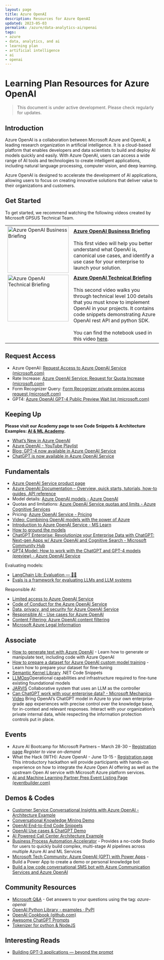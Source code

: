 ```yaml
---
layout: page
title: Azure OpenAI
description: Resources for Azure OpenAI
updated: 2023-05-03
permalink: /azure/data-analytics-ai/openai
tags: 
- azure
- data, analytics, and ai
- learning plan
- artificial intelligence
- ai
- openai
---
```


# Learning Plan Resources for Azure OpenAI

> This document is under active development. Please check regularly for updates.

## Introduction

Azure OpenAI is a collaboration between Microsoft Azure and OpenAI, a leading research organization in artificial intelligence.
It is a cloud-based platform that enables developers and data scientists to build and deploy AI models quickly and easily.
With Azure OpenAI, users can access a wide range of AI tools and technologies to create intelligent applications, including natural language processing, computer vision, and deep learning.

Azure OpenAI is designed to accelerate the development of AI applications, allowing users to focus on creating innovative solutions that deliver value to their organizations and customers.

## Get Started

To get started, we recommend watching the following videos created by Microsoft GPSUS Technical Team.

<table>
  <tr>
    <td><a href="https://www.youtube.com/watch?v=FJ0v3apQ2dM"><img src="https://img.youtube.com/vi/FJ0v3apQ2dM/0.jpg" alt="Azure OpenAI Business Briefing" width="200" height="153"></a></td>
    <td><a href="https://www.youtube.com/watch?v=FJ0v3apQ2dM"><b>Azure OpenAI Business Briefing</b></a><br><br>This first video will help you better understand what OpenAI is, canonical use cases, and identify a use case for your enterprise to launch your solution.</td>
  </tr>
  <tr style="vertical-align:top">
    <td><a href="https://www.youtube.com/watch?v=lHw1tZhXlEo"><img src="https://img.youtube.com/vi/lHw1tZhXlEo/0.jpg" alt="Azure OpenAI Technical Briefing" width="200" height="153"></a></td>
    <td><a href="https://www.youtube.com/watch?v=lHw1tZhXlEo"><b>Azure OpenAI Technical Briefing</b></a><br><br>This second video walks you through technical level 100 details that you must know to implement OpenAI in your projects. It contains code snippets demonstrating Azure OpenAI rest API and python SDK.<br><br>You can find the notebook used in this video <a href="https://github.com/microsoft/PartnerResources/blob/main/assets/openai/AOAI-Technical-Review-codes.ipynb">here</a>.</td>
  </tr>
</table>

## Request Access

- Azure OpenAI: [Request Access to Azure OpenAI Service (microsoft.com)](https://customervoice.microsoft.com/Pages/ResponsePage.aspx?id=v4j5cvGGr0GRqy180BHbR7en2Ais5pxKtso_Pz4b1_xUOFA5Qk1UWDRBMjg0WFhPMkIzTzhKQ1dWNyQlQCN0PWcu)
- Rate Increase: [Azure OpenAI Service: Request for Quota Increase (microsoft.com)](https://customervoice.microsoft.com/Pages/ResponsePage.aspx?id=v4j5cvGGr0GRqy180BHbR7en2Ais5pxKtso_Pz4b1_xUMkkzRUlBMFBPT1ZQM01DODJNV1BEVENUTCQlQCN0PWcu)
- Form Recognizer Query: [Form Recognizer private preview access request (microsoft.com)](https://customervoice.microsoft.com/Pages/ResponsePage.aspx?id=v4j5cvGGr0GRqy180BHbR7en2Ais5pxKtso_Pz4b1_xUQTRDQUdHMTBWUDRBQ01QUVNWNlNYMVFDViQlQCN0PWcu)
- GPT4: [Azure OpenAI GPT-4 Public Preview Wait list (microsoft.com)](https://customervoice.microsoft.com/Pages/ResponsePage.aspx?id=v4j5cvGGr0GRqy180BHbR7en2Ais5pxKtso_Pz4b1_xURjE4QlhVUERGQ1NXOTlNT0w1NldTWjJCMSQlQCN0PWcu)

## Keeping Up

**Please visit our Academy page to see Code Snippets & Architecture Examples: [AI & ML Academy](https://microsoft.github.io/PartnerResources/skilling/ai-ml-academy).**

- [What’s New in Azure OpenAI](https://learn.microsoft.com/azure/cognitive-services/openai/whats-new)
- [Azure OpenAI - YouTube Playlist](https://www.youtube.com/watch?v=FJ0v3apQ2dM&list=PL8_VXqhvJI9CNF6Q409mSjh0InP6_GfBg)
- [Blog: GPT-4 now available in Azure OpenAI Service](https://aka.ms/aoai-gpt4-blog)
- [ChatGPT is now available in Azure OpenAI Service](http://aka.ms/AOAI-ChatGPT-Blog)

## Fundamentals

- [Azure OpenAI Service product page](https://azure.microsoft.com/services/cognitive-services/openai-service/)
- [Azure OpenAI Documentation – Overview, quick starts, tutorials, how-to guides, API reference](https://learn.microsoft.com/azure/cognitive-services/openai/)
- Model details: [Azure OpenAI models - Azure OpenAI](https://learn.microsoft.com/en-us/azure/cognitive-services/openai/concepts/models)
- Quotas and limitations: [Azure OpenAI Service quotas and limits - Azure Cognitive Services](https://learn.microsoft.com/en-us/azure/cognitive-services/openai/quotas-limits?branch=release-azure-openai-preview)
- Pricing: [Azure OpenAI Service - Pricing](https://azure.microsoft.com/en-us/pricing/details/cognitive-services/openai-service/)
- [Video: Combining OpenAI models with the power of Azure](https://learn.microsoft.com/shows/ai-show/build-recap-combining-openai-models-with-the-power-of-azure)
- [Introduction to Azure OpenAI Service - MS Learn](https://learn.microsoft.com/training/modules/explore-azure-openai)
- [How to ground the models](https://learn.microsoft.com/en-us/azure/cognitive-services/openai/how-to/chatgpt?pivots=programming-language-chat-completions#using-data-for-grounding)
- [ChatGPT Enterprise: Revolutionize your Enterprise Data with ChatGPT: Next-gen Apps w/ Azure OpenAI and Cognitive Search - Microsoft Community Hub](https://techcommunity.microsoft.com/t5/ai-applied-ai-blog/revolutionize-your-enterprise-data-with-chatgpt-next-gen-apps-w/ba-p/3762087)
- [GPT4 Model: How to work with the ChatGPT and GPT-4 models (preview) - Azure OpenAI Service](https://learn.microsoft.com/en-us/azure/cognitive-services/openai/how-to/chatgpt?pivots=programming-language-chat-completions)

Evaluating models:

- [LangChain Lib: Evaluation — 🦜🔗](https://langchain.readthedocs.io/en/latest/use_cases/evaluation.html)
- [Evals is a framework for evaluating LLMs and LLM systems](https://github.com/openai/evals)

Responsible AI:

- [Limited access to Azure OpenAI Service](https://learn.microsoft.com/en-us/legal/cognitive-services/openai/limited-access?context=%2Fazure%2Fcognitive-services%2Fopenai%2Fcontext%2Fcontext)
- [Code of Conduct for the Azure OpenAI Service](https://learn.microsoft.com/en-us/legal/cognitive-services/openai/code-of-conduct?context=%2Fazure%2Fcognitive-services%2Fopenai%2Fcontext%2Fcontext)
- [Data, privacy, and security for Azure OpenAI Service](https://learn.microsoft.com/en-us/legal/cognitive-services/openai/data-privacy?context=%2Fazure%2Fcognitive-services%2Fopenai%2Fcontext%2Fcontext)
- [Responsible AI - Use cases for Azure OpenAI](https://learn.microsoft.com/en-us/legal/cognitive-services/openai/transparency-note?context=%2Fazure%2Fcognitive-services%2Fopenai%2Fcontext%2Fcontext)
- [Content Filtering: Azure OpenAI content filtering](https://learn.microsoft.com/en-us/azure/cognitive-services/openai/concepts/content-filter?source=recommendations)
- [Microsoft Azure Legal Information](https://azure.microsoft.com/en-us/support/legal/)

## Associate

- [How to generate text with Azure OpenAI](https://learn.microsoft.com/azure/cognitive-services/openai/how-to/completions) - Learn how to generate or manipulate text, including code with Azure OpenAI
- [How to prepare a dataset for Azure OpenAI custom model training](https://learn.microsoft.com/azure/cognitive-services/openai/how-to/prepare-dataset?source=recommendations) - Learn how to prepare your dataset for fine-tuning
- [Semantic Kernel Library](https://github.com/microsoft/semantic-kernel) .NET Code Snippets
- [LLMOps](https://github.com/microsoft/LMOps)Operational capabilities and infrastructure required to fine-tune existing foundational models
- [JARVIS](https://github.com/microsoft/JARVIS) Collaborative system that uses an LLM as the controller
- [Can ChatGPT work with your enterprise data? - Microsoft Mechanics Video](https://www.youtube.com/watch?v=tW2EA4aZ_YQ&t=27s) Bring OpenAI’s ChatGPT model in Azure to your own enterprise-grade app experiences with precise control over the knowledge base, for in-context and relevant responses. Interact with your organization’s private internal data, while respecting the information protection controls put in place.

<!-- ## Expert -->

<!-- - *Coming soon!* -->

## Events

- Azure AI Bootcamp for Microsoft Partners – March 28-30 – [Registration page](https://vshow.on24.com/vshow/Azure_Depth/registration/22504) *Register to view on-demand*
- What the Hack (WTH): Azure OpenAI - June 13-15 - [Registration page](https://msuspartners.eventbuilder.com/AIMLPartnerPrep) This introductory hackathon will provide participants with hands-on experience on how to integrate the Azure Open AI offering as well as the upstream Open AI service with Microsoft Azure platform services.
- [AI and Machine Learning Partner Prep Event Listing Page (eventbuilder.com)](https://msuspartners.eventbuilder.com/AIMLPartnerPrep)

## Demos & Codes

- [Customer Service Conversational Insights with Azure OpenAI - Architecture Example](https://github.com/microsoft/Customer-Service-Conversational-Insights-with-Azure-OpenAI-Services)
- [Conversational Knowledge Mining Demo](https://conversational-knowledge-mining.azurewebsites.net/Home/Search?q=seattle)
- [OpenAI End-to-End Code Snippets](https://github.com/Azure/openai-samples)
- [OpenAI Use cases & ChatGPT Demo](https://www.microsoft.com/videoplayer/embed/RWZbzn)
- [AI Powered Call Center Architecture Example](https://github.com/amulchapla/AI-Powered-Call-Center-Intelligence)
- [Business Process Automation Accelerator](https://github.com/Azure/business-process-automation) - Provides a no-code Studio for users to quickly build complex, multi-stage AI pipelines across multiple Azure AI and ML Services
- [Microsoft Tech Community: Azure OpenAI (GPT) with Power Apps](https://techcommunity.microsoft.com/t5/ai-machine-learning-blog/azure-open-ai-gpt-with-power-apps-build-a-power-app-to-create/ba-p/3730864) - Build a Power App to create a demo or personal knowledge bot
- [Build a low code conversational SMS bot with Azure Communication Services and Azure OpenAI](https://techcommunity.microsoft.com/t5/azure-communication-services/build-a-low-code-conversational-sms-bot-with-azure-communication/ba-p/3749180)

## Community Resources

- [Microsoft Q&A](https://learn.microsoft.com/answers/tags/387/azure-openai) - Get answers to your questions using the tag: *azure-openai*
- [OpenAI Python Library - examples · PyPI](https://pypi.org/project/openai/)
- [OpenAI Cookbook (github.com)](https://github.com/openai/openai-cookbook)
- [Awesome ChatGPT Prompts](https://prompts.chat/)
- [Tokenizer for python & NodeJS](https://platform.openai.com/tokenizer)

## Interesting Reads

- [Building GPT-3 applications — beyond the prompt](https://medium.com/data-science-at-microsoft/building-gpt-3-applications-beyond-the-prompt-504140835560)
